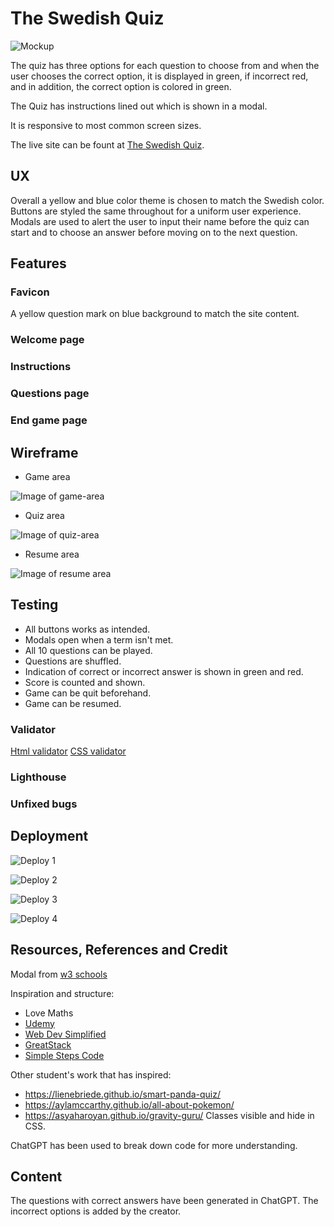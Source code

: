 # The Swedish Quiz

![Mockup](docs/readme_images/mockup.png)

The quiz has three options for each question to choose from and when the user chooses the correct option, it is displayed in green, if incorrect red, and in addition, the correct option is colored in green.

The Quiz has instructions lined out which is shown in a modal.

It is responsive to most common screen sizes.

The live site can be fount at [The Swedish Quiz](https://malinchristina.github.io/p2-the-swedish-quiz/).

## UX

Overall a yellow and blue color theme is chosen to match the Swedish color. Buttons are styled the same throughout for a uniform user experience. Modals are used to alert the user to input their name before the quiz can start and to choose an answer before moving on to the next question.

## Features

### Favicon

A yellow question mark on blue background to match the site content.

### Welcome page

### Instructions

### Questions page

### End game page

## Wireframe

* Game area

![Image of game-area](docs/readme_images/game_area.png)

* Quiz area

![Image of quiz-area](docs/readme_images/quiz_area.png)

* Resume area
  
![Image of resume area](docs/readme_images/resume.png)

## Testing

* All buttons works as intended.
* Modals open when a term isn't met.
* All 10 questions can be played.
* Questions are shuffled.
* Indication of correct or incorrect answer is shown in green and red.
* Score is counted and shown.
* Game can be quit beforehand.
* Game can be resumed.

### Validator

[Html validator](https://validator.w3.org/nu/?doc=https%3A%2F%2Fmalinchristina.github.io%2Fp2-the-swedish-quiz%2F)
[CSS validator](https://jigsaw.w3.org/css-validator/validator?uri=https%3A%2F%2Fmalinchristina.github.io%2Fp2-the-swedish-quiz%2F&profile=css3svg&usermedium=all&warning=1&vextwarning=&lang=en)

### Lighthouse

### Unfixed bugs

## Deployment

![Deploy 1](docs/readme_images/deploy1.png)

![Deploy 2](docs/readme_images/deploy2.png)

![Deploy 3](docs/readme_images/deploy3.png)

![Deploy 4](docs/readme_images/deploy4.png)

## Resources, References and Credit

Modal from [w3 schools](https://www.w3schools.com/howto/tryit.asp?filename=tryhow_css_modal)

Inspiration and structure:

* Love Maths
* [Udemy](https://www.udemy.com/course/javascript-the-complete-guide-2020-beginner-advanced/)
* [Web Dev Simplified](https://www.youtube.com/watch?v=riDzcEQbX6k)
* [GreatStack](https://www.youtube.com/watch?v=PBcqGxrr9g8)
* [Simple Steps Code](https://simplestepscode.com/javascript-quiz-tutorial/)

Other student's work that has inspired:

* https://lienebriede.github.io/smart-panda-quiz/
* https://aylamccarthy.github.io/all-about-pokemon/
* https://asyaharoyan.github.io/gravity-guru/ Classes visible and hide in CSS.
  
ChatGPT has been used to break down code for more understanding.

## Content

The questions with correct answers have been generated in ChatGPT. The incorrect options is added by the creator.
